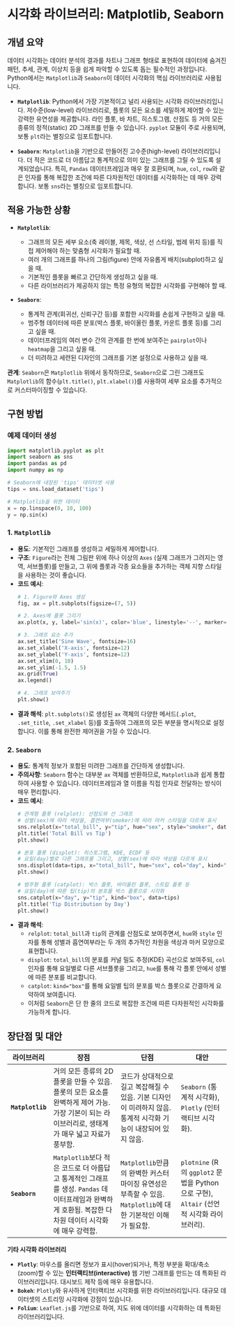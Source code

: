 
# 시각화 라이브러리: Matplotlib, Seaborn

## 개념 요약

데이터 시각화는 데이터 분석의 결과를 차트나 그래프 형태로 표현하여 데이터에 숨겨진 패턴, 추세, 관계, 이상치 등을 쉽게 파악할 수 있도록 돕는 필수적인 과정입니다. Python에서는 `Matplotlib`과 `Seaborn`이 데이터 시각화의 핵심 라이브러리로 사용됩니다.

- **`Matplotlib`**: Python에서 가장 기본적이고 널리 사용되는 시각화 라이브러리입니다. 저수준(low-level) 라이브러리로, 플롯의 모든 요소를 세밀하게 제어할 수 있는 강력한 유연성을 제공합니다. 라인 플롯, 바 차트, 히스토그램, 산점도 등 거의 모든 종류의 정적(static) 2D 그래프를 만들 수 있습니다. `pyplot` 모듈이 주로 사용되며, 보통 `plt`라는 별칭으로 임포트합니다.

- **`Seaborn`**: `Matplotlib`을 기반으로 만들어진 고수준(high-level) 라이브러리입니다. 더 적은 코드로 더 아름답고 통계적으로 의미 있는 그래프를 그릴 수 있도록 설계되었습니다. 특히, `Pandas` 데이터프레임과 매우 잘 호환되며, `hue`, `col`, `row`와 같은 인자를 통해 복잡한 조건에 따른 다차원적인 데이터를 시각화하는 데 매우 강력합니다. 보통 `sns`라는 별칭으로 임포트합니다.

## 적용 가능한 상황

- **`Matplotlib`**: 
    - 그래프의 모든 세부 요소(축 레이블, 제목, 색상, 선 스타일, 범례 위치 등)를 직접 제어해야 하는 맞춤형 시각화가 필요할 때.
    - 여러 개의 그래프를 하나의 그림(figure) 안에 자유롭게 배치(subplot)하고 싶을 때.
    - 기본적인 플롯을 빠르고 간단하게 생성하고 싶을 때.
    - 다른 라이브러리가 제공하지 않는 특정 유형의 복잡한 시각화를 구현해야 할 때.

- **`Seaborn`**: 
    - 통계적 관계(회귀선, 신뢰구간 등)를 포함한 시각화를 손쉽게 구현하고 싶을 때.
    - 범주형 데이터에 따른 분포(박스 플롯, 바이올린 플롯, 카운트 플롯 등)를 그리고 싶을 때.
    - 데이터프레임의 여러 변수 간의 관계를 한 번에 보여주는 `pairplot`이나 `heatmap`을 그리고 싶을 때.
    - 더 미려하고 세련된 디자인의 그래프를 기본 설정으로 사용하고 싶을 때.

**관계**: `Seaborn`은 `Matplotlib` 위에서 동작하므로, `Seaborn`으로 그린 그래프도 `Matplotlib`의 함수(`plt.title()`, `plt.xlabel()`)를 사용하여 세부 요소를 추가적으로 커스터마이징할 수 있습니다.

## 구현 방법

### 예제 데이터 생성

```python
import matplotlib.pyplot as plt
import seaborn as sns
import pandas as pd
import numpy as np

# Seaborn에 내장된 'tips' 데이터셋 사용
tips = sns.load_dataset('tips')

# Matplotlib을 위한 데이터
x = np.linspace(0, 10, 100)
y = np.sin(x)
```

### 1. `Matplotlib`

- **용도**: 기본적인 그래프를 생성하고 세밀하게 제어합니다.
- **구조**: `Figure`라는 전체 그림판 위에 하나 이상의 `Axes` (실제 그래프가 그려지는 영역, 서브플롯)를 만들고, 그 위에 플롯과 각종 요소들을 추가하는 객체 지향 스타일을 사용하는 것이 좋습니다.
- **코드 예시**:
  ```python
  # 1. Figure와 Axes 생성
  fig, ax = plt.subplots(figsize=(7, 5))

  # 2. Axes에 플롯 그리기
  ax.plot(x, y, label='sin(x)', color='blue', linestyle='--', marker='o', markersize=2)

  # 3. 그래프 요소 추가
  ax.set_title('Sine Wave', fontsize=16)
  ax.set_xlabel('X-axis', fontsize=12)
  ax.set_ylabel('Y-axis', fontsize=12)
  ax.set_xlim(0, 10)
  ax.set_ylim(-1.5, 1.5)
  ax.grid(True)
  ax.legend()

  # 4. 그래프 보여주기
  plt.show()
  ```
- **결과 해석**: `plt.subplots()`로 생성된 `ax` 객체의 다양한 메서드(`.plot`, `.set_title`, `.set_xlabel` 등)를 호출하여 그래프의 모든 부분을 명시적으로 설정합니다. 이를 통해 완전한 제어권을 가질 수 있습니다.

### 2. `Seaborn`

- **용도**: 통계적 정보가 포함된 미려한 그래프를 간단하게 생성합니다.
- **주의사항**: `Seaborn` 함수는 대부분 `ax` 객체를 반환하므로, `Matplotlib`과 쉽게 통합하여 사용할 수 있습니다. 데이터프레임과 열 이름을 직접 인자로 전달하는 방식이 매우 편리합니다.
- **코드 예시**:
  ```python
  # 관계형 플롯 (relplot): 산점도와 선 그래프
  # 성별(sex)에 따라 색상을, 흡연여부(smoker)에 따라 마커 스타일을 다르게 표시
  sns.relplot(x="total_bill", y="tip", hue="sex", style="smoker", data=tips)
  plt.title('Total Bill vs Tip')
  plt.show()

  # 분포 플롯 (displot): 히스토그램, KDE, ECDF 등
  # 요일(day)별로 다른 그래프를 그리고, 성별(sex)에 따라 색상을 다르게 표시
  sns.displot(data=tips, x="total_bill", hue="sex", col="day", kind="kde", col_wrap=2)
  plt.show()

  # 범주형 플롯 (catplot): 박스 플롯, 바이올린 플롯, 스트립 플롯 등
  # 요일(day)에 따른 팁(tip)의 분포를 박스 플롯으로 시각화
  sns.catplot(x="day", y="tip", kind="box", data=tips)
  plt.title('Tip Distribution by Day')
  plt.show()
  ```
- **결과 해석**:
  - `relplot`: `total_bill`과 `tip`의 관계를 산점도로 보여주면서, `hue`와 `style` 인자를 통해 성별과 흡연여부라는 두 개의 추가적인 차원을 색상과 마커 모양으로 표현합니다.
  - `displot`: `total_bill`의 분포를 커널 밀도 추정(KDE) 곡선으로 보여주되, `col` 인자를 통해 요일별로 다른 서브플롯을 그리고, `hue`를 통해 각 플롯 안에서 성별에 따른 분포를 비교합니다.
  - `catplot`: `kind="box"`를 통해 요일별 팁의 분포를 박스 플롯으로 간결하게 요약하여 보여줍니다.
  - 이처럼 `Seaborn`은 단 한 줄의 코드로 복잡한 조건에 따른 다차원적인 시각화를 가능하게 합니다.

## 장단점 및 대안

| 라이브러리 | 장점 | 단점 | 대안 |
|---|---|---|---|
| **`Matplotlib`** | 거의 모든 종류의 2D 플롯을 만들 수 있음. 플롯의 모든 요소를 완벽하게 제어 가능. 가장 기본이 되는 라이브러리로, 생태계가 매우 넓고 자료가 풍부함. | 코드가 상대적으로 길고 복잡해질 수 있음. 기본 디자인이 미려하지 않음. 통계적 시각화 기능이 내장되어 있지 않음. | `Seaborn` (통계적 시각화), `Plotly` (인터랙티브 시각화). |
| **`Seaborn`** | `Matplotlib`보다 적은 코드로 더 아름답고 통계적인 그래프를 생성. `Pandas` 데이터프레임과 완벽하게 호환됨. 복잡한 다차원 데이터 시각화에 매우 강력함. | `Matplotlib`만큼의 완벽한 커스터마이징 유연성은 부족할 수 있음. `Matplotlib`에 대한 기본적인 이해가 필요함. | `plotnine` (R의 `ggplot2` 문법을 Python으로 구현), `Altair` (선언적 시각화 라이브러리). |

**기타 시각화 라이브러리**

- **`Plotly`**: 마우스를 올리면 정보가 표시(hover)되거나, 특정 부분을 확대/축소(zoom)할 수 있는 **인터랙티브(interactive)** 웹 기반 그래프를 만드는 데 특화된 라이브러리입니다. 대시보드 제작 등에 매우 유용합니다.
- **`Bokeh`**: `Plotly`와 유사하게 인터랙티브 시각화를 위한 라이브러리입니다. 대규모 데이터셋의 스트리밍 시각화에 강점이 있습니다.
- **`Folium`**: `Leaflet.js`를 기반으로 하여, 지도 위에 데이터를 시각화하는 데 특화된 라이브러리입니다.
